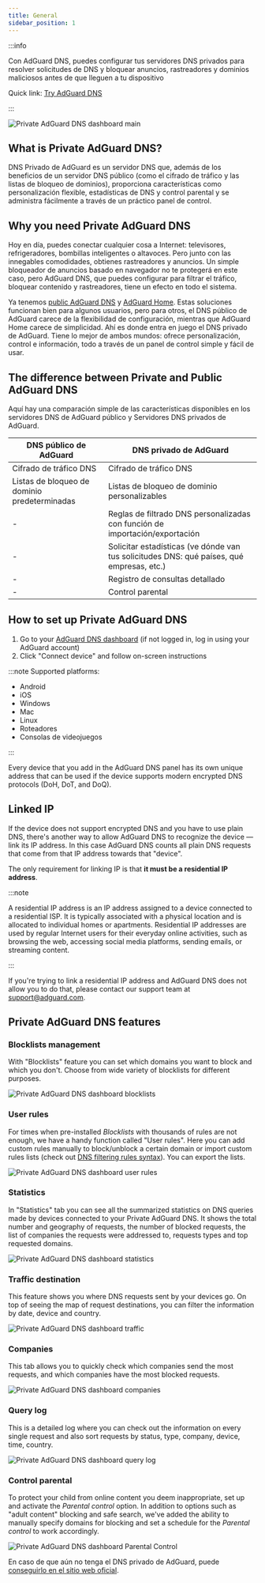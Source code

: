```yaml
---
title: General
sidebar_position: 1
---
```


:::info

Con AdGuard DNS, puedes configurar tus servidores DNS privados para resolver solicitudes de DNS y bloquear anuncios, rastreadores y dominios maliciosos antes de que lleguen a tu dispositivo

Quick link: [Try AdGuard DNS](https://agrd.io/download-dns)

:::

![Private AdGuard DNS dashboard main](https://cdn.adtidy.org/public/Adguard/Blog/private_adguard_dns/main.png)

## What is Private AdGuard DNS?

DNS Privado de AdGuard es un servidor DNS que, además de los beneficios de un servidor DNS público (como el cifrado de tráfico y las listas de bloqueo de dominios), proporciona características como personalización flexible, estadísticas de DNS y control parental y se administra fácilmente a través de un práctico panel de control.

## Why you need Private AdGuard DNS

Hoy en día, puedes conectar cualquier cosa a Internet: televisores, refrigeradores, bombillas inteligentes o altavoces. Pero junto con las innegables comodidades, obtienes rastreadores y anuncios. Un simple bloqueador de anuncios basado en navegador no te protegerá en este caso, pero AdGuard DNS, que puedes configurar para filtrar el tráfico, bloquear contenido y rastreadores, tiene un efecto en todo el sistema.

Ya tenemos [public AdGuard DNS](../public-dns/overview.md) y [AdGuard Home](https://github.com/AdguardTeam/AdGuardHome). Estas soluciones funcionan bien para algunos usuarios, pero para otros, el DNS público de AdGuard carece de la flexibilidad de configuración, mientras que AdGuard Home carece de simplicidad. Ahí es donde entra en juego el DNS privado de AdGuard. Tiene lo mejor de ambos mundos: ofrece personalización, control e información, todo a través de un panel de control simple y fácil de usar.

## The difference between Private and Public AdGuard DNS

Aquí hay una comparación simple de las características disponibles en los servidores DNS de AdGuard público y Servidores DNS privados de AdGuard.

| DNS público de AdGuard                       | DNS privado de AdGuard                                                                    |
| -------------------------------------------- | ----------------------------------------------------------------------------------------- |
| Cifrado de tráfico DNS                       | Cifrado de tráfico DNS                                                                    |
| Listas de bloqueo de dominio predeterminadas | Listas de bloqueo de dominio personalizables                                              |
| -                                            | Reglas de filtrado DNS personalizadas con función de importación/exportación              |
| -                                            | Solicitar estadísticas (ve dónde van tus solicitudes DNS: qué países, qué empresas, etc.) |
| -                                            | Registro de consultas detallado                                                           |
| -                                            | Control parental                                                                          |

## How to set up Private AdGuard DNS

1. Go to your [AdGuard DNS dashboard](https://agrd.io/download-dns) (if not logged in, log in using your AdGuard account)
1. Click "Connect device" and follow on-screen instructions

:::note Supported platforms:

- Android
- iOS
- Windows
- Mac
- Linux
- Roteadores
- Consolas de videojuegos

:::

Every device that you add in the AdGuard DNS panel has its own unique address that can be used if the device supports modern encrypted DNS protocols (DoH, DoT, and DoQ).

## Linked IP

If the device does not support encrypted DNS and you have to use plain DNS, there's another way to allow AdGuard DNS to recognize the device — link its IP address. In this case AdGuard DNS counts all plain DNS requests that come from that IP address towards that "device".

The only requirement for linking IP is that **it must be a residential IP address**.

:::note

A residential IP address is an IP address assigned to a device connected to a residential ISP. It is typically associated with a physical location and is allocated to individual homes or apartments. Residential IP addresses are used by regular Internet users for their everyday online activities, such as browsing the web, accessing social media platforms, sending emails, or streaming content.

:::

If you're trying to link a residential IP address and AdGuard DNS does not allow you to do that, please contact our support team at support@adguard.com.

## Private AdGuard DNS features

### Blocklists management

With "Blocklists" feature you can set which domains you want to block and which you don't. Сhoose from wide variety of blocklists for different purposes.

![Private AdGuard DNS dashboard blocklists](https://cdn.adtidy.org/public/Adguard/Blog/private_adguard_dns/blocklists.png)

### User rules

For times when pre-installed *Blocklists* with thousands of rules are not enough, we have a handy function called "User rules". Here you can add custom rules manually to block/unblock a certain domain or import custom rules lists (check out [DNS filtering rules syntax](../general/dns-filtering-syntax.md)). You can export the lists.

![Private AdGuard DNS dashboard user rules](https://cdn.adtidy.org/public/Adguard/Blog/private_adguard_dns/import.png)

### Statistics

In "Statistics" tab you can see all the summarized statistics on DNS queries made by devices connected to your Private AdGuard  DNS. It shows the total number and geography of requests, the number of blocked requests, the list of companies the requests were addressed to, requests types and top requested domains.

![Private AdGuard DNS dashboard statistics](https://cdn.adtidy.org/public/Adguard/Blog/private_adguard_dns/statistics.png)

### Traffic destination

This feature shows you where DNS requests sent by your devices go. On top of seeing the map of request destinations, you can filter the information by date, device and country.

![Private AdGuard DNS dashboard traffic](https://cdn.adtidy.org/public/Adguard/Blog/private_adguard_dns/traffic_destination.png)

### Companies

This tab allows you to quickly check which companies send the most requests, and which companies have the most blocked requests.

![Private AdGuard DNS dashboard companies](https://cdn.adtidy.org/public/Adguard/Blog/private_adguard_dns/companies.png)

### Query log

This is a detailed log where you can check out the information on every single request and also sort requests by status, type, company, device, time, country.

![Private AdGuard DNS dashboard query log](https://cdn.adtidy.org/public/Adguard/Blog/private_adguard_dns/query_log.png)

### Control parental

To protect your child from online content you deem inappropriate, set up and activate the *Parental control* option. In addition to options such as "adult content" blocking and safe search, we've added the ability to manually specify domains for blocking and set a schedule for the *Parental control* to work accordingly.

![Private AdGuard DNS dashboard Parental Control](https://cdn.adtidy.org/public/Adguard/Blog/private_adguard_dns/parental_control.png)

En caso de que aún no tenga el DNS privado de AdGuard, puede [conseguirlo en el sitio web oficial](https://adguard-dns.io/).
